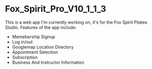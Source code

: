 # Fox_Spirit_Pro_V10_1_1_3

This is a web app I'm currently working on, it's for the Fox Spirit Pilates Studio. Features of the app include:
- Memebership Signup
- Log in/out
- Googlemap Location Directory
- Appointment Selection
- Subscription
- Business And Instructor Information

